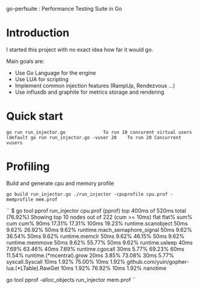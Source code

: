 go-perfsuite : Performance Testing Suite in Go



# Introduction

I started this project with no exact idea how far it would go.

Main goals are: 

- Use Go Language for the engine
- Use LUA for scripting 
- Implement common injection features (RampUp, Rendezvous ...) 
- Use influxdb and graphite for metrics storage and rendering

# Quick start


``
go run run_injector.go  			To run 10 concurent virtual users (default
go run run_injector.go -vuser 20    To run 20 Concurrent vusers
``

# Profiling 


Build and generate cpu and memory profile

``
go build run_injector.go
./run_injector -cpuprofile cpu.prof -memprofile mem.prof
``

``
$ go tool pprof run_injector cpu.prof
(pprof) top
400ms of 520ms total (76.92%)
Showing top 10 nodes out of 222 (cum >= 10ms)
      flat  flat%   sum%        cum   cum%
      90ms 17.31% 17.31%      100ms 19.23%  runtime.scanobject
      50ms  9.62% 26.92%       50ms  9.62%  runtime.mach_semaphore_signal
      50ms  9.62% 36.54%       50ms  9.62%  runtime.memclr
      50ms  9.62% 46.15%       50ms  9.62%  runtime.memmove
      50ms  9.62% 55.77%       50ms  9.62%  runtime.usleep
      40ms  7.69% 63.46%       40ms  7.69%  runtime.cgocall
      30ms  5.77% 69.23%       60ms 11.54%  runtime.(*mcentral).grow
      20ms  3.85% 73.08%       30ms  5.77%  syscall.Syscall
      10ms  1.92% 75.00%       10ms  1.92%  github.com/yuin/gopher-lua.(*LTable).RawGet
      10ms  1.92% 76.92%       10ms  1.92%  nanotime



go tool pprof -alloc_objects run_injector mem.prof
``


